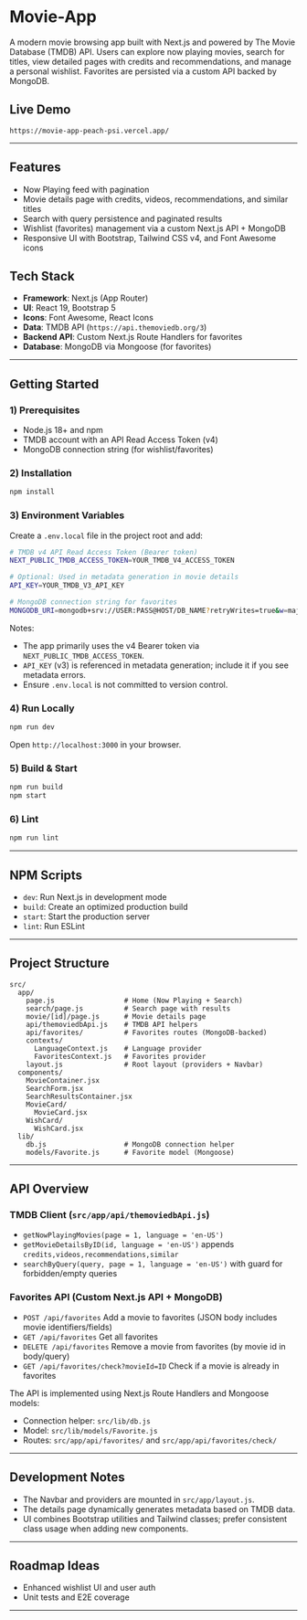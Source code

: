 # Movie-App

A modern movie browsing app built with Next.js and powered by The Movie Database (TMDB) API. Users can explore now playing movies, search for titles, view detailed pages with credits and recommendations, and manage a personal wishlist. Favorites are persisted via a custom API backed by MongoDB.

## Live Demo
`https://movie-app-peach-psi.vercel.app/`

---

## Features
- Now Playing feed with pagination
- Movie details page with credits, videos, recommendations, and similar titles
- Search with query persistence and paginated results
- Wishlist (favorites) management via a custom Next.js API + MongoDB
- Responsive UI with Bootstrap, Tailwind CSS v4, and Font Awesome icons

## Tech Stack
- **Framework**: Next.js (App Router)
- **UI**: React 19, Bootstrap 5
- **Icons**: Font Awesome, React Icons
- **Data**: TMDB API (`https://api.themoviedb.org/3`)
- **Backend API**: Custom Next.js Route Handlers for favorites
- **Database**: MongoDB via Mongoose (for favorites)

---

## Getting Started

### 1) Prerequisites
- Node.js 18+ and npm
- TMDB account with an API Read Access Token (v4)
- MongoDB connection string (for wishlist/favorites)

### 2) Installation
```bash
npm install
```

### 3) Environment Variables
Create a `.env.local` file in the project root and add:
```bash
# TMDB v4 API Read Access Token (Bearer token)
NEXT_PUBLIC_TMDB_ACCESS_TOKEN=YOUR_TMDB_V4_ACCESS_TOKEN

# Optional: Used in metadata generation in movie details
API_KEY=YOUR_TMDB_V3_API_KEY

# MongoDB connection string for favorites
MONGODB_URI=mongodb+srv://USER:PASS@HOST/DB_NAME?retryWrites=true&w=majority
```

Notes:
- The app primarily uses the v4 Bearer token via `NEXT_PUBLIC_TMDB_ACCESS_TOKEN`.
- `API_KEY` (v3) is referenced in metadata generation; include it if you see metadata errors.
- Ensure `.env.local` is not committed to version control.

### 4) Run Locally
```bash
npm run dev
```
Open `http://localhost:3000` in your browser.

### 5) Build & Start
```bash
npm run build
npm start
```

### 6) Lint
```bash
npm run lint
```

---

## NPM Scripts
- `dev`: Run Next.js in development mode
- `build`: Create an optimized production build
- `start`: Start the production server
- `lint`: Run ESLint

---

## Project Structure
```text
src/
  app/
    page.js                 # Home (Now Playing + Search)
    search/page.js          # Search page with results
    movie/[id]/page.js      # Movie details page
    api/themoviedbApi.js    # TMDB API helpers
    api/favorites/          # Favorites routes (MongoDB-backed)
    contexts/
      LanguageContext.js    # Language provider
      FavoritesContext.js   # Favorites provider
    layout.js               # Root layout (providers + Navbar)
  components/
    MovieContainer.jsx
    SearchForm.jsx
    SearchResultsContainer.jsx
    MovieCard/
      MovieCard.jsx
    WishCard/
      WishCard.jsx
  lib/
    db.js                   # MongoDB connection helper
    models/Favorite.js      # Favorite model (Mongoose)
```

---

## API Overview

### TMDB Client (`src/app/api/themoviedbApi.js`)
- `getNowPlayingMovies(page = 1, language = 'en-US')`
- `getMovieDetailsByID(id, language = 'en-US')` appends `credits,videos,recommendations,similar`
- `searchByQuery(query, page = 1, language = 'en-US')` with guard for forbidden/empty queries

### Favorites API (Custom Next.js API + MongoDB)
- `POST /api/favorites` Add a movie to favorites (JSON body includes movie identifiers/fields)
- `GET /api/favorites` Get all favorites
- `DELETE /api/favorites` Remove a movie from favorites (by movie id in body/query)
- `GET /api/favorites/check?movieId=ID` Check if a movie is already in favorites

The API is implemented using Next.js Route Handlers and Mongoose models:
- Connection helper: `src/lib/db.js`
- Model: `src/lib/models/Favorite.js`
- Routes: `src/app/api/favorites/` and `src/app/api/favorites/check/`

---

## Development Notes
- The Navbar and providers are mounted in `src/app/layout.js`.
- The details page dynamically generates metadata based on TMDB data.
- UI combines Bootstrap utilities and Tailwind classes; prefer consistent class usage when adding new components.

---

## Roadmap Ideas
- Enhanced wishlist UI and user auth
- Unit tests and E2E coverage

---

 

